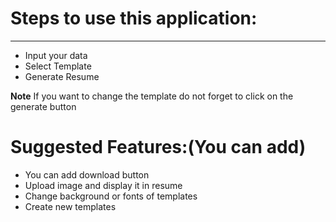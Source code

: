 # Steps to use this application:
---
- Input your data
- Select Template 
- Generate Resume

**Note** 
If you want to change the template do not forget to click on the generate button

# Suggested Features:(You can add)
- You can add download button
- Upload image and display it in resume
- Change background or fonts of templates
- Create new templates